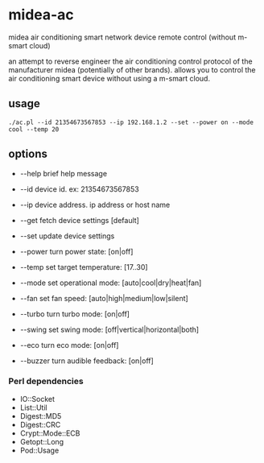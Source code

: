 # midea-ac
midea air conditioning smart network device remote control (without m-smart cloud)

an attempt to reverse engineer the air conditioning control protocol of the manufacturer midea (potentially of other brands).
allows you to control the air conditioning smart device without using a m-smart cloud.

## usage
 ```./ac.pl --id 21354673567853 --ip 192.168.1.2 --set --power on --mode cool --temp 20```

## options
- --help            brief help message

-  --id              device id.  ex: 21354673567853
-  --ip              device address. ip address or host name

-  --get             fetch device settings [default]
-  --set             update device settings

-  --power           turn power state: [on|off]
-  --temp            set target temperature: [17..30]
-  --mode            set operational mode: [auto|cool|dry|heat|fan]
-  --fan             set fan speed: [auto|high|medium|low|silent]
-  --turbo           turn turbo mode: [on|off]
-  --swing           set swing mode: [off|vertical|horizontal|both]
-  --eco             turn eco mode: [on|off]
-  --buzzer          turn audible feedback: [on|off]

### Perl dependencies
- IO::Socket
- List::Util
- Digest::MD5
- Digest::CRC
- Crypt::Mode::ECB
- Getopt::Long
- Pod::Usage
